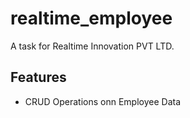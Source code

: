 # realtime_employee

A task for Realtime Innovation PVT LTD.

## Features
- CRUD Operations onn Employee Data
